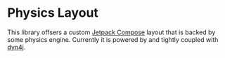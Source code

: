# Physics Layout
This library offsers a custom [Jetpack Compose](https://developer.android.com/jetpack/compose) layout that is backed by some physics engine. Currently it is powered by and tightly coupled with [dyn4j](https://www.dyn4j.org).
